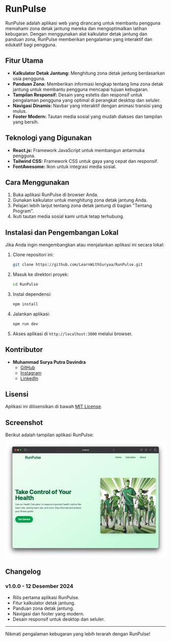 # RunPulse

RunPulse adalah aplikasi web yang dirancang untuk membantu pengguna memahami zona detak jantung mereka dan mengoptimalkan latihan kebugaran. Dengan menggunakan alat kalkulator detak jantung dan panduan zona, RunPulse memberikan pengalaman yang interaktif dan edukatif bagi pengguna.

## Fitur Utama

- **Kalkulator Detak Jantung:** Menghitung zona detak jantung berdasarkan usia pengguna.
- **Panduan Zona:** Memberikan informasi lengkap tentang lima zona detak jantung untuk membantu pengguna mencapai tujuan kebugaran.
- **Tampilan Responsif:** Desain yang estetis dan responsif untuk pengalaman pengguna yang optimal di perangkat desktop dan seluler.
- **Navigasi Dinamis:** Navbar yang interaktif dengan animasi transisi yang mulus.
- **Footer Modern:** Tautan media sosial yang mudah diakses dan tampilan yang bersih.

## Teknologi yang Digunakan

- **React.js:** Framework JavaScript untuk membangun antarmuka pengguna.
- **Tailwind CSS:** Framework CSS untuk gaya yang cepat dan responsif.
- **FontAwesome:** Ikon untuk integrasi media sosial.

## Cara Menggunakan

1. Buka aplikasi RunPulse di browser Anda.
2. Gunakan kalkulator untuk menghitung zona detak jantung Anda.
3. Pelajari lebih lanjut tentang zona detak jantung di bagian "Tentang Program".
4. Ikuti tautan media sosial kami untuk tetap terhubung.

## Instalasi dan Pengembangan Lokal

Jika Anda ingin mengembangkan atau menjalankan aplikasi ini secara lokal:

1. Clone repositori ini:
   ```bash
   git clone https://github.com/LearnWithSuryaa/RunPulse.git
   ```
2. Masuk ke direktori proyek:
   ```bash
   cd RunPulse
   ```
3. Instal dependensi:
   ```bash
   npm install
   ```
4. Jalankan aplikasi:
   ```bash
   npm run dev
   ```
5. Akses aplikasi di `http://localhost:3000` melalui browser.

## Kontributor

- **Muhammad Surya Putra Davindra**
  - [GitHub](https://github.com/LearnWithSuryaa)
  - [Instagram](https://instagram.com/suryahipersomniaa)
  - [LinkedIn](https://www.linkedin.com/in/muhammad-surya-putra-davindra-60b373318/)

## Lisensi

Aplikasi ini dilisensikan di bawah [MIT License](LICENSE).

## Screenshot

Berikut adalah tampilan aplikasi RunPulse:

![RunPulse Screenshot](./public/image/Screen%20Shot%202024-12-12%20at%2023.14.31.png)

## Changelog

### v1.0.0 - 12 Desember 2024
- Rilis pertama aplikasi RunPulse.
- Fitur kalkulator detak jantung.
- Panduan zona detak jantung.
- Navigasi dan footer yang modern.
- Desain responsif untuk desktop dan seluler.

---

Nikmati pengalaman kebugaran yang lebih terarah dengan RunPulse!

